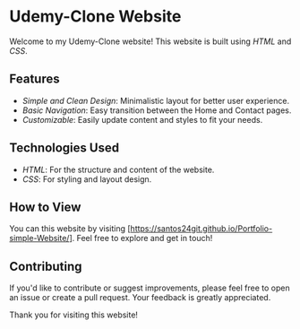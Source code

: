 # Udemy-Clone Website

Welcome to my Udemy-Clone website! This website is built using *HTML* and *CSS*. 

## Features

- *Simple and Clean Design*: Minimalistic layout for better user experience.
- *Basic Navigation*: Easy transition between the Home and Contact pages.
- *Customizable*: Easily update content and styles to fit your needs.

## Technologies Used

- *HTML*: For the structure and content of the website.
- *CSS*: For styling and layout design.

## How to View

You can this website by visiting [https://santos24git.github.io/Portfolio-simple-Website/]. Feel free to explore and get in touch!

## Contributing

If you'd like to contribute or suggest improvements, please feel free to open an issue or create a pull request. Your feedback is greatly appreciated.

Thank you for visiting this website!
